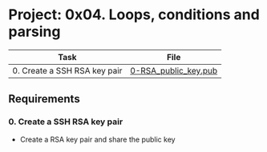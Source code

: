 # Project: 0x04. Loops, conditions and parsing

| Task | File |
| ---- | ---- |
| 0. Create a SSH RSA key pair | [0-RSA_public_key.pub](./0-RSA_public_key.pub) |

## Requirements
### 0. Create a SSH RSA key pair
* Create a RSA key pair and share the public key
